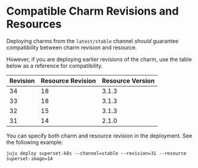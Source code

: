 # Compatible Charm Revisions and Resources

Deploying charms from the `latest/stable` channel *should* guarantee 
compatibility between charm revision and resource.

However, if you are deploying earlier revisions of the charm,
use the table below as a reference for compatibility.


| Revision | Resource Revision | Resource Version |
|----------|-------------------|------------------|
| 34       | 18                | 3.1.3            |
| 33       | 18                | 3.1.3            |
| 32       | 15                | 3.1.3            |
| 31       | 14                | 2.1.0            |

You can specify both charm and resource revision in the deployment. See the following example:

```
juju deploy superset-k8s --channel=stable --revision=31 --resource superset-image=14
```
